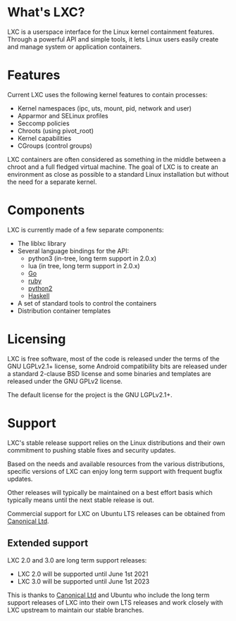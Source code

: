 # What's LXC?

LXC is a userspace interface for the Linux kernel containment features.
Through a powerful API and simple tools, it lets Linux users easily create
and manage system or application containers.

# Features
Current LXC uses the following kernel features to contain processes:

 * Kernel namespaces (ipc, uts, mount, pid, network and user)
 * Apparmor and SELinux profiles
 * Seccomp policies
 * Chroots (using pivot\_root)
 * Kernel capabilities
 * CGroups (control groups)

LXC containers are often considered as something in the middle between a chroot and
a full fledged virtual machine. The goal of LXC is to create an environment as close as possible
to a standard Linux installation but without the need for a separate kernel.

# Components
LXC is currently made of a few separate components:

 * The liblxc library
 * Several language bindings for the API:
    * python3 (in-tree, long term support in 2.0.x)
    * lua (in tree, long term support in 2.0.x)
    * [Go](https://github.com/lxc/go-lxc)
    * [ruby](https://github.com/lxc/ruby-lxc)
    * [python2](https://github.com/lxc/python2-lxc)
    * [Haskell](https://github.com/fizruk/lxc)
 * A set of standard tools to control the containers
 * Distribution container templates

# Licensing
LXC is free software, most of the code is released under the terms of the GNU LGPLv2.1+ license,
some Android compatibility bits are released under a standard 2-clause BSD license
and some binaries and templates are released under the GNU GPLv2 license.

The default license for the project is the GNU LGPLv2.1+.

# Support
LXC's stable release support relies on the Linux distributions
and their own commitment to pushing stable fixes and security updates.

Based on the needs and available resources from the various distributions,
specific versions of LXC can enjoy long term support with frequent bugfix updates.

Other releases will typically be maintained on a best effort basis which
typically means until the next stable release is out.

Commercial support for LXC on Ubuntu LTS releases can be obtained from [Canonical Ltd](http://www.canonical.com).

## Extended support
LXC 2.0 and 3.0 are long term support releases:
 - LXC 2.0 will be supported until June 1st 2021
 - LXC 3.0 will be supported until June 1st 2023

This is thanks to [Canonical Ltd](http://www.canonical.com) and Ubuntu who include
the long term support releases of LXC into their own LTS releases and work closely
with LXC upstream to maintain our stable branches.
